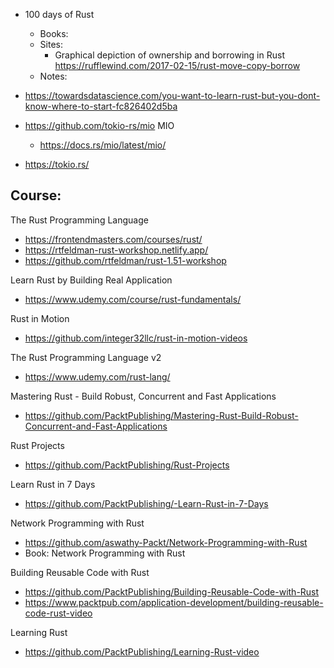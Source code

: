 - 100 days of Rust
    - Books:
    - Sites:
        - Graphical depiction of ownership and borrowing in Rust https://rufflewind.com/2017-02-15/rust-move-copy-borrow
    - Notes:

- https://towardsdatascience.com/you-want-to-learn-rust-but-you-dont-know-where-to-start-fc826402d5ba
- https://github.com/tokio-rs/mio MIO
    - https://docs.rs/mio/latest/mio/
- https://tokio.rs/

## Course:

The Rust Programming Language
  - https://frontendmasters.com/courses/rust/
  - https://rtfeldman-rust-workshop.netlify.app/
  - https://github.com/rtfeldman/rust-1.51-workshop

Learn Rust by Building Real Application
  - https://www.udemy.com/course/rust-fundamentals/

Rust in Motion
  - https://github.com/integer32llc/rust-in-motion-videos

The Rust Programming Language v2
  - https://www.udemy.com/rust-lang/

Mastering Rust - Build Robust, Concurrent and Fast Applications
  - https://github.com/PacktPublishing/Mastering-Rust-Build-Robust-Concurrent-and-Fast-Applications

Rust Projects
  - https://github.com/PacktPublishing/Rust-Projects

Learn Rust in 7 Days
  - https://github.com/PacktPublishing/-Learn-Rust-in-7-Days

Network Programming with Rust
  - https://github.com/aswathy-Packt/Network-Programming-with-Rust
  - Book: Network Programming with Rust

Building Reusable Code with Rust
  - https://github.com/PacktPublishing/Building-Reusable-Code-with-Rust
  - https://www.packtpub.com/application-development/building-reusable-code-rust-video

Learning Rust
  - https://github.com/PacktPublishing/Learning-Rust-video

